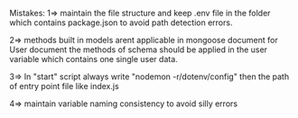 Mistakes:
1=> maintain the file structure and keep .env file in the folder which contains package.json to avoid path detection errors.

2=> methods built in models arent applicable in mongoose document 
for User document the methods of schema should be applied in the user variable which contains one single user data.

3=> In "start" script always write "nodemon -r/dotenv/config" then the path of entry point file like index.js

4=> maintain variable naming consistency to avoid silly errors